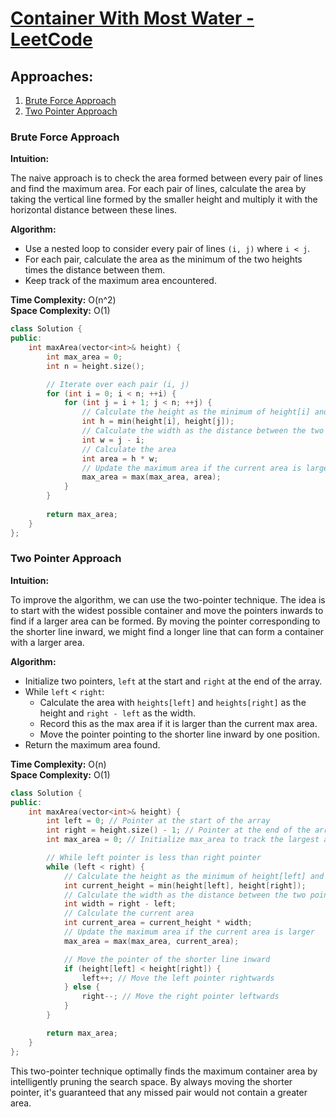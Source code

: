 # [Container With Most Water - LeetCode](https://leetcode.com/problems/container-with-most-water/)

## Approaches:
1. [Brute Force Approach](#brute-force-approach)
2. [Two Pointer Approach](#two-pointer-approach)

### Brute Force Approach

**Intuition:**

The naive approach is to check the area formed between every pair of lines and find the maximum area. For each pair of lines, calculate the area by taking the vertical line formed by the smaller height and multiply it with the horizontal distance between these lines.

**Algorithm:**
- Use a nested loop to consider every pair of lines `(i, j)` where `i < j`.
- For each pair, calculate the area as the minimum of the two heights times the distance between them.
- Keep track of the maximum area encountered.

**Time Complexity:** O(n^2)  
**Space Complexity:** O(1)

```cpp
class Solution {
public:
    int maxArea(vector<int>& height) {
        int max_area = 0;
        int n = height.size();

        // Iterate over each pair (i, j)
        for (int i = 0; i < n; ++i) {
            for (int j = i + 1; j < n; ++j) {
                // Calculate the height as the minimum of height[i] and height[j]
                int h = min(height[i], height[j]);
                // Calculate the width as the distance between the two lines
                int w = j - i;
                // Calculate the area
                int area = h * w;
                // Update the maximum area if the current area is larger
                max_area = max(max_area, area);
            }
        }
        
        return max_area;
    }
};
```

### Two Pointer Approach

**Intuition:**

To improve the algorithm, we can use the two-pointer technique. The idea is to start with the widest possible container and move the pointers inwards to find if a larger area can be formed. By moving the pointer corresponding to the shorter line inward, we might find a longer line that can form a container with a larger area.

**Algorithm:**
- Initialize two pointers, `left` at the start and `right` at the end of the array.
- While `left` < `right`:
  - Calculate the area with `heights[left]` and `heights[right]` as the height and `right - left` as the width.
  - Record this as the max area if it is larger than the current max area.
  - Move the pointer pointing to the shorter line inward by one position.
- Return the maximum area found.

**Time Complexity:** O(n)  
**Space Complexity:** O(1)

```cpp
class Solution {
public:
    int maxArea(vector<int>& height) {
        int left = 0; // Pointer at the start of the array
        int right = height.size() - 1; // Pointer at the end of the array
        int max_area = 0; // Initialize max_area to track the largest area found

        // While left pointer is less than right pointer
        while (left < right) {
            // Calculate the height as the minimum of height[left] and height[right]
            int current_height = min(height[left], height[right]);
            // Calculate the width as the distance between the two pointers
            int width = right - left;
            // Calculate the current area
            int current_area = current_height * width;
            // Update the maximum area if the current area is larger
            max_area = max(max_area, current_area);

            // Move the pointer of the shorter line inward
            if (height[left] < height[right]) {
                left++; // Move the left pointer rightwards
            } else {
                right--; // Move the right pointer leftwards
            }
        }

        return max_area;
    }
};
```

This two-pointer technique optimally finds the maximum container area by intelligently pruning the search space. By always moving the shorter pointer, it's guaranteed that any missed pair would not contain a greater area.

